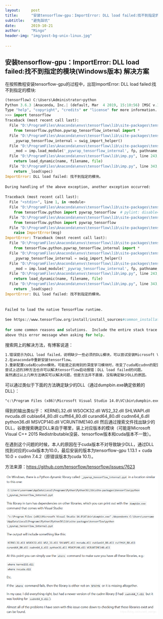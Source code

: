 ```yaml
---
layout:     post
title:      "安装tensorflow-gpu：ImportError: DLL load failed:找不到指定的模块(Windows版本) 解决方案"
subtitle:   "避免踩坑"
date:       2019-10-21
author:     "Mingo"
header-img: "img/post-bg-unix-linux.jpg"

---
```


## 安装tensorflow-gpu：ImportError: DLL load failed:找不到指定的模块(Windows版本) 解决方案
在按照教程安装tensorflow-gpu的过程中，出现ImportError: DLL load failed:找不到指定的模块:
```python
(tensorflow) C:\Users\Administrator>python
Python 3.6.3 |Anaconda, Inc.| (default, Mar  4 2019, 15:10:56) [MSC v.1900 64 bit (AMD64)] on win32
Type "help", "copyright", "credits" or "license" for more information.
>>> import tensorflow
Traceback (most recent call last):
  File "D:\ProgramFiles\Anaconda\envs\tensorflow\lib\site-packages\tensorflow\python\pywrap_tensorflow.py", line 58, in <module>
    from tensorflow.python.pywrap_tensorflow_internal import *
  File "D:\ProgramFiles\Anaconda\envs\tensorflow\lib\site-packages\tensorflow\python\pywrap_tensorflow_internal.py", line 28, in <module>
    _pywrap_tensorflow_internal = swig_import_helper()
  File "D:\ProgramFiles\Anaconda\envs\tensorflow\lib\site-packages\tensorflow\python\pywrap_tensorflow_internal.py", line 24, in swig_import_helper
    _mod = imp.load_module('_pywrap_tensorflow_internal', fp, pathname, description)
  File "D:\ProgramFiles\Anaconda\envs\tensorflow\lib\imp.py", line 243, in load_module
    return load_dynamic(name, filename, file)
  File "D:\ProgramFiles\Anaconda\envs\tensorflow\lib\imp.py", line 343, in load_dynamic
    return _load(spec)
ImportError: DLL load failed: 找不到指定的模块。

During handling of the above exception, another exception occurred:

Traceback (most recent call last):
  File "<stdin>", line 1, in <module>
  File "D:\ProgramFiles\Anaconda\envs\tensorflow\lib\site-packages\tensorflow\__init__.py", line 22, in <module>
    from tensorflow.python import pywrap_tensorflow  # pylint: disable=unused-import
  File "D:\ProgramFiles\Anaconda\envs\tensorflow\lib\site-packages\tensorflow\python\__init__.py", line 49, in <module>
    from tensorflow.python import pywrap_tensorflow
  File "D:\ProgramFiles\Anaconda\envs\tensorflow\lib\site-packages\tensorflow\python\pywrap_tensorflow.py", line 74, in <module>
    raise ImportError(msg)
ImportError: Traceback (most recent call last):
  File "D:\ProgramFiles\Anaconda\envs\tensorflow\lib\site-packages\tensorflow\python\pywrap_tensorflow.py", line 58, in <module>
    from tensorflow.python.pywrap_tensorflow_internal import *
  File "D:\ProgramFiles\Anaconda\envs\tensorflow\lib\site-packages\tensorflow\python\pywrap_tensorflow_internal.py", line 28, in <module>
    _pywrap_tensorflow_internal = swig_import_helper()
  File "D:\ProgramFiles\Anaconda\envs\tensorflow\lib\site-packages\tensorflow\python\pywrap_tensorflow_internal.py", line 24, in swig_import_helper
    _mod = imp.load_module('_pywrap_tensorflow_internal', fp, pathname, description)
  File "D:\ProgramFiles\Anaconda\envs\tensorflow\lib\imp.py", line 243, in load_module
    return load_dynamic(name, filename, file)
  File "D:\ProgramFiles\Anaconda\envs\tensorflow\lib\imp.py", line 343, in load_dynamic
    return _load(spec)
ImportError: DLL load failed: 找不到指定的模块。


Failed to load the native TensorFlow runtime.

See https://www.tensorflow.org/install/install_sources#common_installation_problems

for some common reasons and solutions.  Include the entire stack trace
above this error message when asking for help.
```
搜索网上的解决方法，有博客说道：
```html
1.错误提示为DLL load failed，说明缺少一些必须的DLL模块，可以尝试安装Microsoft Visual C++ 2015 Redistributable程序。
2.在anaconda中重新安装tensorflow。
3.重新配置cuda和cudnn模块。可能是之前用别的深度学习模块时，改变了cuda和cudnn的配置。检查一下电脑中的cuda和cudnn配置，改为cuda8.0和cudnn-8.0-windows10-x64-v6.0版本（或其他和tensorflow配套的版本）。
尝试上述的3种方法也许可以解决tensorflow启动报错：DLL load failed的问题。
虽然通过以上几种方法确实可以解决问题，但是方法并不直接，没有确定缺少DLL的原因。
```
可以通过类似于下面的方法确定缺少的DLL（通过dumpbin.exe确定依赖的DLL）：
```html
"c:\Program Files (x86)\Microsoft Visual Studio 14.0\VC\bin\dumpbin.exe" /dependents C:\Users\username\AppData\Local\Programs\Python\Python36\lib\site-packages\tensorflow\python\_pywrap_tensorflow_internal.pyd
```
得到的输出类似于：
KERNEL32.dll WSOCK32.dll WS2_32.dll SHLWAPI.dll nvcuda.dll cublas64_80.dll cufft64_80.dll curand64_80.dll cudnn64_6.dll python36.dll MSVCP140.dll VCRUNTIME140.dll
然后通过搜索文件找出缺少的DLL，谷歌搜索确定DLL来自于哪里，装上对应版本的模块（可能是Microsoft Visual C++ 2015 Redistributable没装、tensorflow版本和cuda版本不一致）。

在遇到这个问题的时候，本人的原因在于cuda版本不对导致缺少DLL，通过DLL找到对应的cuda版本为10.0，最后安装的版本为tensorflow-gpu 1.13.1 + cuda 10.0 + cudnn 7.4.2（原错误版本为cuda 10.1）。

方法来源：<https://github.com/tensorflow/tensorflow/issues/7623>

![img](https://github.com/sunshinemingo/sunshinemingo.github.io/raw/master/img/image_md/image_01.png)